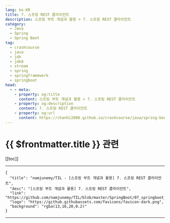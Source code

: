 ```yaml
---
lang: ko-KR
title: 7. 스프링 REST 클라이언트
description: 스프링 부트 개념과 활용 > 7. 스프링 REST 클라이언트
category:
  - Java
  - Spring
  - Spring Boot
tag: 
  - crashcourse
  - java
  - jdk
  - jdk8
  - stream
  - spring
  - springframework
  - springboot
head:
  - - meta:
    - property: og:title
      content: 스프링 부트 개념과 활용 > 7. 스프링 REST 클라이언트
    - property: og:description
      content: 7. 스프링 REST 클라이언트
    - property: og:url
      content: https://chanhi2000.github.io/crashcourse/java/spring-boot-whiteship/06.html
---
```


# {{ $frontmatter.title }} 관련

[[toc]]

---

```component VPCard
{
  "title": "namjunemy/TIL - [스프링 부트 개념과 활용] 7. 스프링 REST 클라이언트",
  "desc": "[스프링 부트 개념과 활용] 7. 스프링 REST 클라이언트",
  "link": "https://github.com/namjunemy/TIL/blob/master/SpringBoot/07_springboot_rest_client.md",
  "logo": "https://github.githubassets.com/favicons/favicon-dark.png",
  "background": "rgba(13,16,20,0.2)"
}
```

---

<TagLinks />